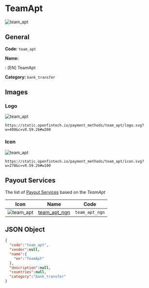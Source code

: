 
# TeamApt 
![team_apt](https://static.openfintech.io/payment_methods/team_apt/logo.svg?w=400&c=v0.59.26#w200)  

## General 
**Code:** `team_apt` 
 
**Name:** 
 
:	[EN] TeamApt 
 
**Category:** `bank_transfer` 
 

## Images 

### Logo 
![team_apt](https://static.openfintech.io/payment_methods/team_apt/logo.svg?w=400&c=v0.59.26#w200)  

```
https://static.openfintech.io/payment_methods/team_apt/logo.svg?w=400&c=v0.59.26#w200
```  

### Icon 
![team_apt](https://static.openfintech.io/payment_methods/team_apt/icon.svg?w=278&c=v0.59.26#w100)  

```
https://static.openfintech.io/payment_methods/team_apt/icon.svg?w=278&c=v0.59.26#w100
```  

## Payout Services 
 
The list of [Payout Services](/payout-services/) based on the _TeamApt_ 

|Icon|Name|Code| 
|:---:|:---:|:---:| 
|![team_apt](https://static.openfintech.io/payout_methods/team_apt/icon.svg?w=278&c=v0.59.26#w40) |[team_apt_ngn](/payout-services/team_apt_ngn/)|`team_apt_ngn`| 
 

## JSON Object 

```json
{
  "code":"team_apt",
  "vendor":null,
  "name":{
    "en":"TeamApt"
  },
  "description":null,
  "countries":null,
  "category":"bank_transfer"
}
```  
